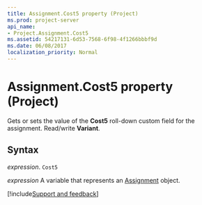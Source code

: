 ```yaml
---
title: Assignment.Cost5 property (Project)
ms.prod: project-server
api_name:
- Project.Assignment.Cost5
ms.assetid: 54217131-6d53-7568-6f98-4f1266bbbf9d
ms.date: 06/08/2017
localization_priority: Normal
---
```



# Assignment.Cost5 property (Project)

Gets or sets the value of the  **Cost5** roll-down custom field for the assignment. Read/write **Variant**.


## Syntax

_expression_. `Cost5`

_expression_ A variable that represents an [Assignment](./Project.Assignment.md) object.

[!include[Support and feedback](~/includes/feedback-boilerplate.md)]